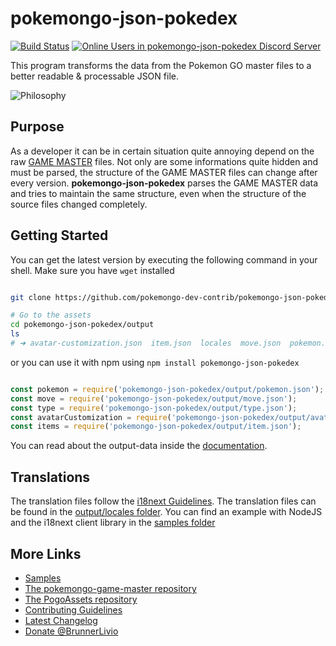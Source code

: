 # pokemongo-json-pokedex

[![Build Status](https://travis-ci.org/pokemongo-dev-contrib/pokemongo-json-pokedex.svg?branch=master)](https://travis-ci.org/pokemongo-dev-contrib/pokemongo-json-pokedex)
[![Online Users in pokemongo-json-pokedex Discord Server](https://discordapp.com/api/guilds/295945059927588865/embed.png)](https://discord.gg/VgrtMeZ)

This program transforms the data from the Pokemon GO master files
to a better readable & processable JSON file.

![Philosophy](https://raw.githubusercontent.com/BrunnerLivio/pokemongo-json-pokedex/master/.github/philosophy.png)

## Purpose

As a developer it can be in certain situation quite annoying depend on
the raw [GAME MASTER](https://github.com/pokemongo-dev-contrib/pokemongo-game-master) files.
Not only are some informations quite hidden
and must be parsed, the structure of the GAME MASTER files can change
after every version. **pokemongo-json-pokedex** parses the GAME
MASTER data and tries to maintain the same structure, even when the
structure of the source files changed completely.

## Getting Started

You can get the latest version by executing the following command in your shell.
Make sure you have `wget` installed

```bash

git clone https://github.com/pokemongo-dev-contrib/pokemongo-json-pokedex.git

# Go to the assets
cd pokemongo-json-pokedex/output
ls
# ➜ avatar-customization.json  item.json  locales  move.json  pokemon.json  type.json

```

or you can use it with npm using `npm install pokemongo-json-pokedex`

```JavaScript

const pokemon = require('pokemongo-json-pokedex/output/pokemon.json');
const move = require('pokemongo-json-pokedex/output/move.json');
const type = require('pokemongo-json-pokedex/output/type.json');
const avatarCustomization = require('pokemongo-json-pokedex/output/avatar-customization.json');
const items = require('pokemongo-json-pokedex/output/item.json');

```

You can read about the output-data inside the [documentation](.github/model.md).

## Translations

The translation files follow the [i18next Guidelines](https://www.i18next.com/). The translation files can be found in the [output/locales folder](https://github.com/pokemongo-dev-contrib/pokemongo-json-pokedex/tree/master/output/locales). You can find an example with NodeJS and the i18next client library
in the [samples folder](https://github.com/pokemongo-dev-contrib/pokemongo-json-pokedex/tree/master/samples/01_simple_translations)

## More Links

- [Samples](https://github.com/pokemongo-dev-contrib/pokemongo-json-pokedex/tree/master/samples)
- [The pokemongo-game-master repository](https://github.com/pokemongo-dev-contrib/pokemongo-game-master)
- [The PogoAssets repository](https://github.com/ZeChrales/PogoAssets)
- [Contributing Guidelines](CONTRIBUTING.md)
- [Latest Changelog](CHANGELOG.md)
- [Donate @BrunnerLivio](https://github.com/BrunnerLivio/donate)
